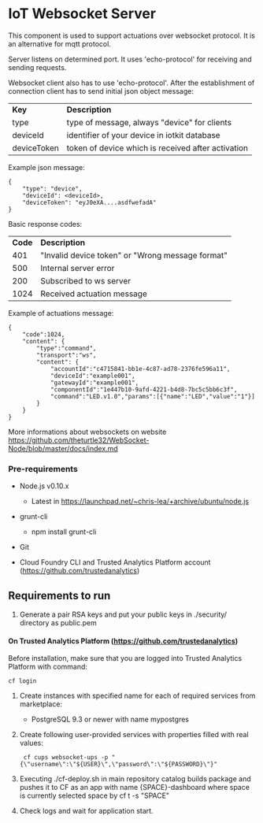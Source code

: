 # IoT Websocket Server

This component is used to support actuations over websocket protocol. It is an alternative for mqtt protocol. 

Server listens on determined port. It uses 'echo-protocol' for receiving and sending requests.

Websocket client also has to use 'echo-protocol'. After the establishment of connection client has to send initial json object message:

<table>
 <tbody>
  <tr>
   <td><b>Key</b></td><td><b>Description</b></td>
  </tr>
  <tr>
   <td>type</td><td>type of message, always "device" for clients</td>
  </tr>
  <tr>
   <td>deviceId</td><td>identifier of your device in iotkit database</td>
  </tr>
  <tr>
   <td>deviceToken</td><td>token of device which is received after activation</td>
  </tr>
 </tbody>
</table>

 Example json message:
```
{
    "type": "device",
    "deviceId": <deviceId>,
    "deviceToken": "eyJ0eXA....asdfwefadA"
}
```

Basic response codes:
<table>
 <tbody>
  <tr>
   <td><b>Code</b></td><td><b>Description</b></td>
  </tr>
  <tr>
   <td>401</td><td>"Invalid device token" or "Wrong message format"</td>
  </tr>
  <tr>
   <td>500</td><td>Internal server error</td>
  </tr>
  <tr>
   <td>200</td><td>Subscribed to ws server</td>
  </tr>
  <tr>
   <td>1024</td><td>Received actuation message</td>
  </tr>
 </tbody>
</table>

Example of actuations message:
```
{
    "code":1024,
    "content": {
        "type":"command",
        "transport":"ws",
        "content": {
            "accountId":"c4715841-bb1e-4c87-ad78-2376fe596a11",
            "deviceId":"example001",
            "gatewayId":"example001",
            "componentId":"1e447b10-9afd-4221-b4d8-7bc5c5bb6c3f",
            "command":"LED.v1.0","params":[{"name":"LED","value":"1"}]
        }
    }
}
```

More informations about websockets on website https://github.com/theturtle32/WebSocket-Node/blob/master/docs/index.md


### Pre-requirements
- Node.js v0.10.x
    - Latest in https://launchpad.net/~chris-lea/+archive/ubuntu/node.js
    
- grunt-cli
    - npm install grunt-cli

- Git

- Cloud Foundry CLI and Trusted Analytics Platform account (https://github.com/trustedanalytics)

## Requirements to run

1. Generate a pair RSA keys and put your public keys in ./security/ directory as  public.pem

#### On Trusted Analytics Platform (https://github.com/trustedanalytics)
Before installation, make sure that you are logged into Trusted Analytics Platform with command:
```
cf login
```

1. Create instances with specified name for each of required services from marketplace:
    * PostgreSQL 9.3 or newer with name mypostgres
    
1. Create following user-provided services with properties filled with real values:

        cf cups websocket-ups -p "{\"username\":\"${USER}\",\"password\":\"${PASSWORD}\"}"

1. Executing ./cf-deploy.sh in main repository catalog builds package and pushes it to CF as an app with name {SPACE}-dashboard where space is currently selected space by cf t -s "SPACE"  
1. Check logs and wait for application start.
